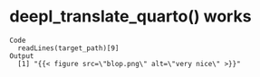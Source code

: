 # deepl_translate_quarto() works

    Code
      readLines(target_path)[9]
    Output
      [1] "{{< figure src=\"blop.png\" alt=\"very nice\" >}}"

